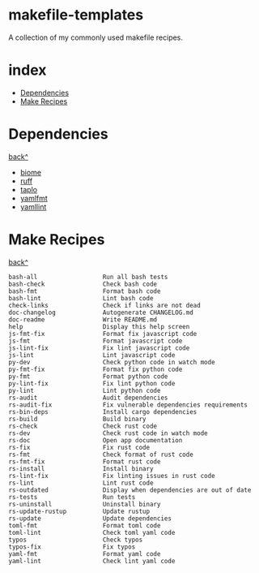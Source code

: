 # makefile-templates

A collection of my commonly used makefile recipes.

# index

  - [Dependencies](#dependencies)
  - [Make Recipes](#make-recipes)

# Dependencies

[back^](#index)

- [biome](https://biomejs.dev/)
- [ruff](https://docs.astral.sh/ruff/)
- [taplo](https://github.com/tamasfe/taplo)
- [yamlfmt](https://github.com/google/yamlfmt)
- [yamllint](https://github.com/adrienverge/yamllint)

# Make Recipes

[back^](#index)

```
bash-all                  Run all bash tests
bash-check                Check bash code
bash-fmt                  Format bash code
bash-lint                 Lint bash code
check-links               Check if links are not dead
doc-changelog             Autogenerate CHANGELOG.md
doc-readme                Write README.md
help                      Display this help screen
js-fmt-fix                Format fix javascript code
js-fmt                    Format javascript code
js-lint-fix               Fix lint javascript code
js-lint                   Lint javascript code
py-dev                    Check python code in watch mode
py-fmt-fix                Format fix python code
py-fmt                    Format python code
py-lint-fix               Fix lint python code
py-lint                   Lint python code
rs-audit                  Audit dependencies
rs-audit-fix              Fix vulnerable dependencies requirements
rs-bin-deps               Install cargo dependencies
rs-build                  Build binary
rs-check                  Check rust code
rs-dev                    Check rust code in watch mode
rs-doc                    Open app documentation
rs-fix                    Fix rust code
rs-fmt                    Check format of rust code
rs-fmt-fix                Format rust code
rs-install                Install binary
rs-lint-fix               Fix linting issues in rust code
rs-lint                   Lint rust code
rs-outdated               Display when dependencies are out of date
rs-tests                  Run tests
rs-uninstall              Uninstall binary
rs-update-rustup          Update rustup
rs-update                 Update dependencies
toml-fmt                  Format toml code
toml-lint                 Check toml yaml code
typos                     Check typos
typos-fix                 Fix typos
yaml-fmt                  Format yaml code
yaml-lint                 Check lint yaml code
```

